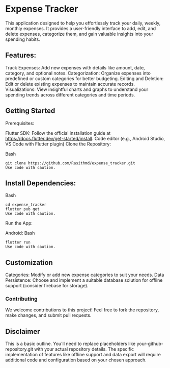 # Expense Tracker

This application designed to help you effortlessly track your daily, weekly, monthly expenses. It provides a user-friendly interface to add, edit, and delete expenses, categorize them, and gain valuable insights into your spending habits.

## Features:

Track Expenses: Add new expenses with details like amount, date, category, and optional notes.
Categorization: Organize expenses into predefined or custom categories for better budgeting.
Editing and Deletion: Edit or delete existing expenses to maintain accurate records.
Visualizations: View insightful charts and graphs to understand your spending trends across different categories and time periods.

 ## Getting Started

Prerequisites:

Flutter SDK: Follow the official installation guide at https://docs.flutter.dev/get-started/install.
Code editor (e.g., Android Studio, VS Code with Flutter plugin)
Clone the Repository:

Bash
```
git clone https://github.com/Rasithmd/expense_tracker.git
Use code with caution.
```
 ## Install Dependencies:

Bash
```
cd expense_tracker
flutter pub get
Use code with caution.
```
Run the App:

Android:
Bash
```
flutter run
Use code with caution.
```

## Customization

Categories: Modify or add new expense categories to suit your needs.
Data Persistence: Choose and implement a suitable database solution for offline support (consider firebase for storage).

### Contributing

We welcome contributions to this project! Feel free to fork the repository, make changes, and submit pull requests.

## Disclaimer

This is a basic outline. You'll need to replace placeholders like your-github-repository.git with your actual repository details. The specific implementation of features like offline support and data export will require additional code and configuration based on your chosen approach.
